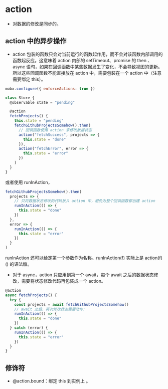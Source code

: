 # action

- 对数据的修改是同步的。


## action 中的异步操作

- action 包装的函数只会对当前运行的函数起作用，而不会对该函数内部调用的函数起反应。这意味着 action 内部的 setTimeout、promise 的 then 、 async 语句，如果在回调函数中某些数据发生了变化，不会导致视图的更新。所以这些回调函数不能直接放在 action 中，需要包装在一个 action 中（注意需要绑定 this）。

```js
mobx.configure({ enforceActions: true })

class Store {
  @observable state = "pending"

  @action
  fetchProjects() {
    this.state = "pending"
    fetchGithubProjectsSomehow().then(
      // 回调函数使用 action 来修改数据状态
      action("fetchSuccess", projects => {
        this.state = "done"
      }),
      action("fetchError", error => {
        this.state = "error"
      })
    )
  }
}
```

或者使用 runInAction，

```js
fetchGithubProjectsSomehow().then(
  projects => {
    // 只将数据状态修改的代码放入 action 中，避免为整个回调函数都创建 action
    runInAction(() => {
      this.state = "done"
    })
  },
  error => {
    runInAction(() => {
      this.state = "error"
    })
  }
)
```

runInAction 还可以给定第一个参数作为名称。runInAction(f) 实际上是 action(f)() 的语法糖。


- 对于 async，action 只应用到第一个 await，每个 await 之后的数据状态修改，需要将状态修改代码再包装成一个 action。

```js
@action
async fetchProjects() {
  try {
    const projects = await fetchGithubProjectsSomehow()
    // await 之后，再次修改状态需要动作:
    runInAction(() => {
      this.state = "done"
    })
  } catch (error) {
    runInAction(() => {
      this.state = "error"
    })
  }
}
```



## 修饰符

- @action.bound：绑定 this 到实例上 。